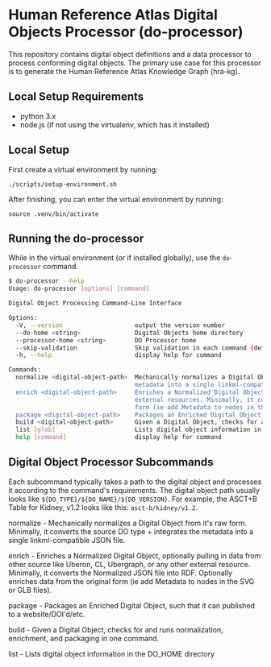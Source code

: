 # Human Reference Atlas Digital Objects Processor (do-processor)

This repository contains digital object definitions and a data processor to process conforming digital objects. The primary use case for this processor is to generate the Human Reference Atlas Knowledge Graph (hra-kg).

## Local Setup Requirements

- python 3.x
- node.js (if not using the virtualenv, which has it installed)

## Local Setup

First create a virtual environment by running:

`./scripts/setup-environment.sh`

After finishing, you can enter the virtual environment by running:

`source .venv/bin/activate`

## Running the do-processor

While in the virtual environment (or if installed globally), use the `do-processor` command.

```bash
$ do-processor --help
Usage: do-processor [options] [command]

Digital Object Processing Command-Line Interface

Options:
  -V, --version                    output the version number
  --do-home <string>               Digital Objects home directory
  --processor-home <string>        DO Processor home
  --skip-validation                Skip validation in each command (default: false)
  -h, --help                       display help for command

Commands:
  normalize <digital-object-path>  Mechanically normalizes a Digital Object from it's raw form. Minimally, it converts the source DO type + integrates the
                                   metadata into a single linkml-compatible JSON file.
  enrich <digital-object-path>     Enriches a Normalized Digital Object, optionally pulling in data from other sources like Uberon, CL, Ubergraph, or other
                                   external resources. Minimally, it converts the Normalized JSON file into RDF. Optionally enriches data from the original
                                   form (ie add Metadata to nodes in the SVG or GLB files).
  package <digital-object-path>    Packages an Enriched Digital Object, such that it can published to a website/DOI'd/etc and used
  build <digital-object-path>      Given a Digital Object, checks for and runs normalization, enrichment, and packaging in one command.
  list [glob]                      Lists digital object information in the DO_HOME directory
  help [command]                   display help for command
```

## Digital Object Processor Subcommands

Each subcommand typically takes a path to the digital object and processes it according to the command's requirements. The digital object path usually looks like `${DO_TYPE}/${DO_NAME}/${DO_VERSION}`. For example, the ASCT+B Table for Kidney, v1.2 looks like this: `asct-b/kidney/v1.2`.

normalize - Mechanically normalizes a Digital Object from it's raw form. Minimally, it converts the source DO type + integrates the metadata into a single linkml-compatible JSON file.

enrich - Enriches a Normalized Digital Object, optionally pulling in data from other source like Uberon, CL, Ubergraph, or any other external resource. Minimally, it converts the Normalized JSON file into RDF. Optionally enriches data from the original form (ie add Metadata to nodes in the SVG or GLB files).

package - Packages an Enriched Digital Object, such that it can published to a website/DOI'd/etc.

build - Given a Digital Object, checks for and runs normalization, enrichment, and packaging in one command.

list - Lists digital object information in the DO_HOME directory
